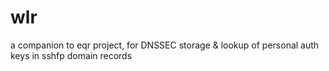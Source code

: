 # wlr
a companion to eqr project, for DNSSEC storage &amp; lookup of personal auth keys in sshfp domain records
